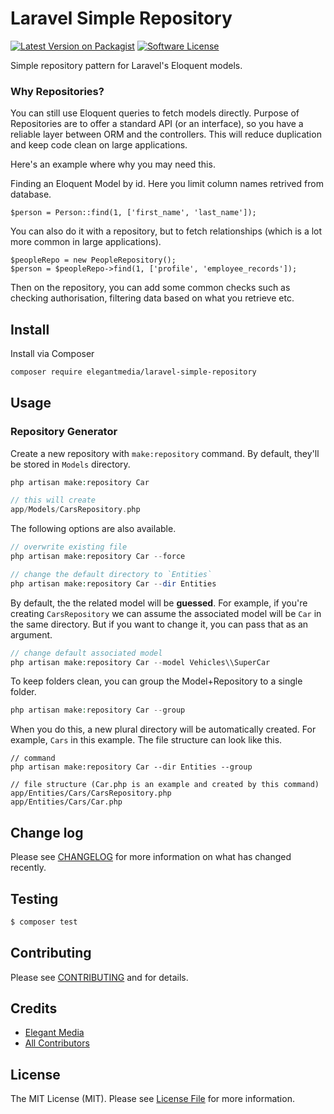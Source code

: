 # Laravel Simple Repository

[![Latest Version on Packagist][ico-version]][link-packagist]
[![Software License][ico-license]](LICENSE.md)

Simple repository pattern for Laravel's Eloquent models.

### Why Repositories?

You can still use Eloquent queries to fetch models directly. Purpose of Repositories are to offer a standard API (or an interface), so you have a reliable layer between ORM and the controllers. This will reduce duplication and keep code clean on large applications.

Here's an example where why you may need this.

Finding an Eloquent Model by id. Here you limit column names retrived from database.
```
$person = Person::find(1, ['first_name', 'last_name']);
```

You can also do it with a repository, but to fetch relationships (which is a lot more common in large applications).
```
$peopleRepo = new PeopleRepository();
$person = $peopleRepo->find(1, ['profile', 'employee_records']); 
```

Then on the repository, you can add some common checks such as checking authorisation, filtering data based on what you retrieve etc.



## Install

Install via Composer

``` bash
composer require elegantmedia/laravel-simple-repository
```

## Usage

### Repository Generator

Create a new repository with `make:repository` command. By default, they'll be stored in `Models` directory.

``` php
php artisan make:repository Car

// this will create
app/Models/CarsRepository.php
```

The following options are also available.

``` php
// overwrite existing file
php artisan make:repository Car --force

// change the default directory to `Entities`
php artisan make:repository Car --dir Entities
```

By default, the the related model will be **guessed**. For example, if you're creating `CarsRepository` we can assume the associated model will be `Car` in the same directory. But if you want to change it, you can pass that as an argument.

``` php
// change default associated model
php artisan make:repository Car --model Vehicles\\SuperCar
```

To keep folders clean, you can group the Model+Repository to a single folder.

``` php 
php artisan make:repository Car --group
```

When you do this, a new plural directory will be automatically created. For example, `Cars` in this example. The file structure can look like this.

``` 
// command
php artisan make:repository Car --dir Entities --group

// file structure (Car.php is an example and created by this command)
app/Entities/Cars/CarsRepository.php
app/Entities/Cars/Car.php
```

## Change log

Please see [CHANGELOG](CHANGELOG.md) for more information on what has changed recently.

## Testing

``` bash
$ composer test
```

## Contributing

Please see [CONTRIBUTING](CONTRIBUTING.md) and for details.

## Credits

- [Elegant Media][link-author]
- [All Contributors][link-contributors]

## License

The MIT License (MIT). Please see [License File](LICENSE.md) for more information.

[ico-version]: https://img.shields.io/packagist/v/elegantmedia/laravel-simple-repository.svg?style=flat-square
[ico-license]: https://img.shields.io/badge/license-MIT-brightgreen.svg?style=flat-square
[ico-travis]: https://img.shields.io/travis/elegantmedia/laravel-simple-repository/master.svg?style=flat-square
[ico-scrutinizer]: https://img.shields.io/scrutinizer/coverage/g/elegantmedia/laravel-simple-repository.svg?style=flat-square
[ico-code-quality]: https://img.shields.io/scrutinizer/g/elegantmedia/laravel-simple-repository.svg?style=flat-square
[ico-downloads]: https://img.shields.io/packagist/dt/elegantmedia/laravel-simple-repository.svg?style=flat-square

[link-packagist]: https://packagist.org/packages/elegantmedia/laravel-simple-repository
[link-travis]: https://travis-ci.org/elegantmedia/laravel-simple-repository
[link-scrutinizer]: https://scrutinizer-ci.com/g/elegantmedia/laravel-simple-repository/code-structure
[link-code-quality]: https://scrutinizer-ci.com/g/elegantmedia/laravel-simple-repository
[link-downloads]: https://packagist.org/packages/elegantmedia/laravel-simple-repository
[link-author]: https://github.com/elegantmedia
[link-contributors]: ../../contributors
